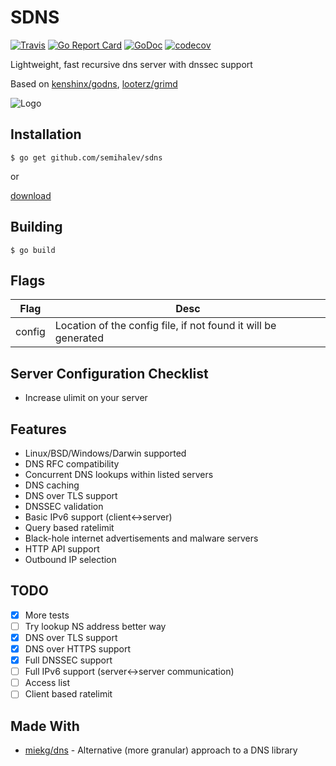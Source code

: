 # SDNS

[![Travis](https://img.shields.io/travis/semihalev/sdns.svg?style=flat-square)](https://travis-ci.org/semihalev/sdns)
[![Go Report Card](https://goreportcard.com/badge/github.com/semihalev/sdns?style=flat-square)](https://goreportcard.com/report/github.com/semihalev/sdns)
[![GoDoc](https://img.shields.io/badge/godoc-reference-blue.svg?style=flat-square)](http://godoc.org/github.com/semihalev/sdns)
[![codecov](https://codecov.io/gh/semihalev/sdns/branch/master/graph/badge.svg)](https://codecov.io/gh/semihalev/sdns)

Lightweight, fast recursive dns server with dnssec support

Based on [kenshinx/godns](https://github.com/kenshinx/godns), [looterz/grimd](https://github.com/looterz/grimd)

![Logo](https://github.com/semihalev/sdns/blob/master/logo.png?raw=true)

## Installation

```shell
$ go get github.com/semihalev/sdns
```
or

[download](https://github.com/semihalev/sdns/releases)

## Building

```shell
$ go build
```

## Flags

| Flag        | Desc           | 
| ------------- |-------------| 
| config | Location of the config file, if not found it will be generated |

## Server Configuration Checklist

* Increase ulimit on your server

## Features

* Linux/BSD/Windows/Darwin supported
* DNS RFC compatibility
* Concurrent DNS lookups within listed servers
* DNS caching
* DNS over TLS support
* DNSSEC validation
* Basic IPv6 support (client<->server)
* Query based ratelimit
* Black-hole internet advertisements and malware servers
* HTTP API support 
* Outbound IP selection

## TODO

- [x] More tests
- [ ] Try lookup NS address better way
- [x] DNS over TLS support
- [x] DNS over HTTPS support
- [x] Full DNSSEC support
- [ ] Full IPv6 support (server<->server communication)
- [ ] Access list
- [ ] Client based ratelimit

## Made With

* [miekg/dns](https://github.com/miekg/dns) - Alternative (more granular) approach to a DNS library
